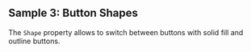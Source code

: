 ## Sample 3: Button Shapes

The `Shape` property allows to switch between buttons with solid fill and outline buttons.
